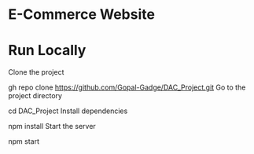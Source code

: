 # E-Commerce Website
# Run Locally
Clone the project

 gh repo clone https://github.com/Gopal-Gadge/DAC_Project.git
Go to the project directory

  cd DAC_Project
Install dependencies

  npm install
Start the server

  npm start
